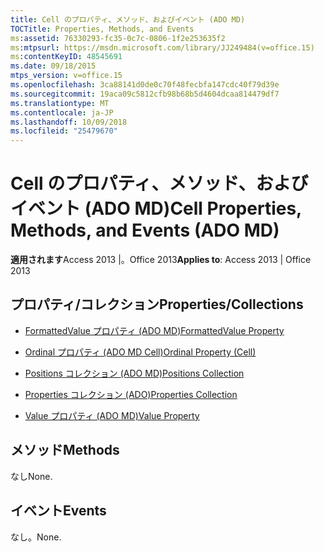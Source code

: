 ```yaml
---
title: Cell のプロパティ、メソッド、およびイベント (ADO MD)
TOCTitle: Properties, Methods, and Events
ms:assetid: 76330293-fc35-0c7c-0806-1f2e253635f2
ms:mtpsurl: https://msdn.microsoft.com/library/JJ249484(v=office.15)
ms:contentKeyID: 48545691
ms.date: 09/18/2015
mtps_version: v=office.15
ms.openlocfilehash: 3ca88141d0de0c70f48fecbfa147cdc40f79d39e
ms.sourcegitcommit: 19aca09c5812cfb98b68b5d4604dcaa814479df7
ms.translationtype: MT
ms.contentlocale: ja-JP
ms.lasthandoff: 10/09/2018
ms.locfileid: "25479670"
---
```

# <a name="cell-properties-methods-and-events-ado-md"></a><span data-ttu-id="cee1b-102">Cell のプロパティ、メソッド、およびイベント (ADO MD)</span><span class="sxs-lookup"><span data-stu-id="cee1b-102">Cell Properties, Methods, and Events (ADO MD)</span></span>

<span data-ttu-id="cee1b-103">**適用されます**Access 2013 |。Office 2013</span><span class="sxs-lookup"><span data-stu-id="cee1b-103">**Applies to**: Access 2013 | Office 2013</span></span>

## <a name="propertiescollections"></a><span data-ttu-id="cee1b-104">プロパティ/コレクション</span><span class="sxs-lookup"><span data-stu-id="cee1b-104">Properties/Collections</span></span>

- [<span data-ttu-id="cee1b-105">FormattedValue プロパティ (ADO MD)</span><span class="sxs-lookup"><span data-stu-id="cee1b-105">FormattedValue Property</span></span>](formattedvalue-property-ado-md.md)

- [<span data-ttu-id="cee1b-106">Ordinal プロパティ (ADO MD Cell)</span><span class="sxs-lookup"><span data-stu-id="cee1b-106">Ordinal Property (Cell)</span></span>](ordinal-property-ado-md-cell.md)

- [<span data-ttu-id="cee1b-107">Positions コレクション (ADO MD)</span><span class="sxs-lookup"><span data-stu-id="cee1b-107">Positions Collection</span></span>](positions-collection-ado-md.md)

- [<span data-ttu-id="cee1b-108">Properties コレクション (ADO)</span><span class="sxs-lookup"><span data-stu-id="cee1b-108">Properties Collection</span></span>](properties-collection-ado.md)

- [<span data-ttu-id="cee1b-109">Value プロパティ (ADO MD)</span><span class="sxs-lookup"><span data-stu-id="cee1b-109">Value Property</span></span>](value-property-ado-md.md)

## <a name="methods"></a><span data-ttu-id="cee1b-110">メソッド</span><span class="sxs-lookup"><span data-stu-id="cee1b-110">Methods</span></span>

<span data-ttu-id="cee1b-111">なし</span><span class="sxs-lookup"><span data-stu-id="cee1b-111">None.</span></span>

## <a name="events"></a><span data-ttu-id="cee1b-112">イベント</span><span class="sxs-lookup"><span data-stu-id="cee1b-112">Events</span></span>

<span data-ttu-id="cee1b-113">なし。</span><span class="sxs-lookup"><span data-stu-id="cee1b-113">None.</span></span>

